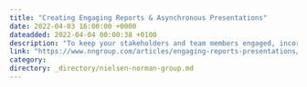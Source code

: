 ```yaml
---
title: "Creating Engaging Reports & Asynchronous Presentations"
date: 2022-04-03 16:00:00 +0000
dateadded: 2022-04-04 00:00:38 +0100
description: "To keep your stakeholders and team members engaged, incorporate storytelling techniques such as writing for your audience, adding anecdotes, and using analogies in your asynchronous research deliverables."
link: "https://www.nngroup.com/articles/engaging-reports-presentations/"
category:
directory: _directory/nielsen-norman-group.md
---
```

